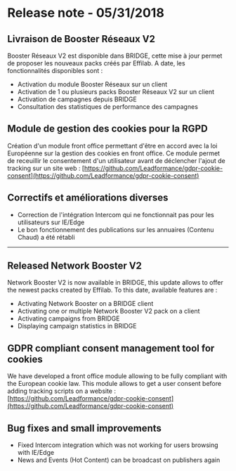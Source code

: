# Release note - 05/31/2018

## Livraison de Booster Réseaux V2

Booster Réseaux V2 est disponible dans BRIDGE, cette mise à jour permet de proposer les nouveaux packs créés par Effilab. A date, les fonctionnalités disponibles sont :

-   Activation du module Booster Réseaux sur un client
-   Activation de 1 ou plusieurs packs Booster Réseaux V2 sur un client
-   Activation de campagnes depuis BRIDGE
-   Consultation des statistiques de performance des campagnes

## Module de gestion des cookies pour la RGPD

Création d'un module front office permettant d'être en accord avec la loi Européenne sur la gestion des cookies en front office. Ce module permet de receuillir le consentement d'un utilisateur avant de déclencher l'ajout de tracking sur un site web :  [https://github.com/Leadformance/gdpr-cookie-consent](https://github.com/Leadformance/gdpr-cookie-consent)

## Correctifs et améliorations diverses

-   Correction de l'intégration Intercom qui ne fonctionnait pas pour les utilisateurs sur IE/Edge
-   Le bon fonctionnement des publications sur les annuaires (Contenu Chaud) a été rétabli

----------

## Released Network Booster V2

Network Booster V2 is now available in BRIDGE, this update allows to offer the newest packs created by Effilab. To this date, available features are :

-   Activating Network Booster on a BRIDGE client
-   Activating one or multiple Network Booster V2 pack on a client
-   Activating campaigns from BRIDGE
-   Displaying campaign statistics in BRIDGE

## GDPR compliant consent management tool for cookies

We have developed a front office module allowing to be fully compliant with the European cookie law. This module allows to get a user consent before adding tracking scripts on a website :  [https://github.com/Leadformance/gdpr-cookie-consent](https://github.com/Leadformance/gdpr-cookie-consent)

## Bug fixes and small improvements

-   Fixed Intercom integration which was not working for users browsing with IE/Edge
-   News and Events (Hot Content) can be broadcast on publishers again
